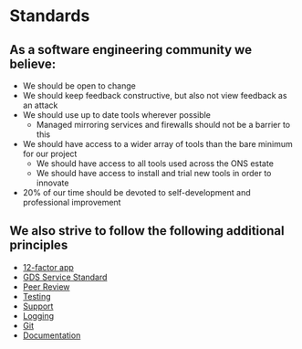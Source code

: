 Standards
===========================

## As a software engineering community we believe:

* We should be open to change
* We should keep feedback constructive, but also not view feedback as an attack
* We should use up to date tools wherever possible
  * Managed mirroring services and firewalls should not be a barrier to this
* We should have access to a wider array of tools than the bare minimum for our project
  * We should have access to all tools used across the ONS estate
  * We should have access to install and trial new tools in order to innovate
* 20% of our time should be devoted to self-development and professional improvement

## We also strive to follow the following additional principles
* [12-factor app](https://12factor.net/)
* [GDS Service Standard](https://www.gov.uk/service-manual/service-standard)
* [Peer Review](standards/PEER_REVIEW.md)
* [Testing](standards/TESTING.md)
* [Support](standards/SUPPORT.md)
* [Logging](standards/LOGGING.md)
* [Git](standards/GIT.md)
* [Documentation](standards/DOCUMENTATION.md)
